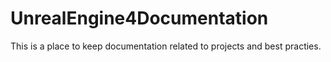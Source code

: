 # UnrealEngine4Documentation
This is a place to keep documentation related to projects and best practies.
